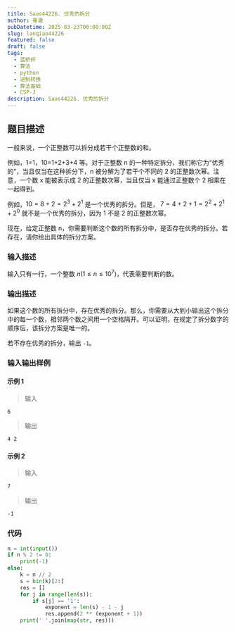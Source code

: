 ```yaml
---
title: Saas44226. 优秀的拆分
author: 萑澈
pubDatetime: 2025-03-23T00:00:00Z
slug: lanqiao44226
featured: false
draft: false
tags:
  - 蓝桥杯
  - 算法
  - python
  - 进制转换
  - 算法基础
  - CSP-J
description: Saas44226. 优秀的拆分
---
```

## 题目描述

一般来说，一个正整数可以拆分成若干个正整数的和。

例如，1=1，10=1+2+3+4 等。对于正整数 n 的一种特定拆分，我们称它为“优秀的”，当且仅当在这种拆分下，n 被分解为了若干个不同的 2 的正整数次幂。注意，一个数 x 能被表示成 2 的正整数次幂，当且仅当 x 能通过正整数个 2 相乘在一起得到。

例如，$10=8+2=2^3+2^1$ 是一个优秀的拆分。但是， $7=4+2+1=2^2+2^1+2^0$ 就不是一个优秀的拆分，因为 1 不是 2 的正整数次幂。

现在，给定正整数 n，你需要判断这个数的所有拆分中，是否存在优秀的拆分。若存在，请你给出具体的拆分方案。

### 输入描述

输入只有一行，一个整数 $n (1≤n≤10^7)$，代表需要判断的数。

### 输出描述

如果这个数的所有拆分中，存在优秀的拆分。那么，你需要从大到小输出这个拆分中的每一个数，相邻两个数之间用一个空格隔开。可以证明，在规定了拆分数字的顺序后，该拆分方案是唯一的。

若不存在优秀的拆分，输出 `-1`。

### 输入输出样例

#### 示例 1

> 输入

```txt
6
```

> 输出

```txt
4 2
```

#### 示例 2

> 输入

```txt
7
```

> 输出

```txt
-1
```
### 代码

```python
n = int(input())
if n % 2 != 0:
    print(-1)
else:
    k = n // 2
    s = bin(k)[2:]
    res = []
    for j in range(len(s)):
        if s[j] == '1':
            exponent = len(s) - 1 - j
            res.append(2 ** (exponent + 1))
    print(' '.join(map(str, res)))
```

